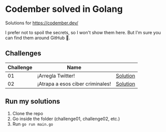 # Codember solved in Golang 
Solutions for https://codember.dev/ 

I prefer not to spoil the secrets, so I won't show them here. But I'm sure you can find them around GitHub 🤫.

## Challenges 
| Challenge     | Name                             |                            |
| ------------- | -------------------------------- | -------------------------- |
| 01            | ¡Arregla Twitter!                | [Solution](./challenge01/) |
| 02            | ¡Atrapa a esos ciber criminales! | [Solution](./challenge02/) |

## Run my solutions
1. Clone the repo
2. Go inside the folder (challenge01, challenge02, etc.)
3. Run `go run main.go`
